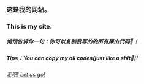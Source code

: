 ### 这是我的网站。
### This is my site.
<h5>悄悄告诉你一句：你可以复制我写的的所有屎山代码💩！</h5>
<h5>Tips：You can copy my all codes(just like a shit💩)!</h5>
<a href="chen0089.github.io"><h6>走吧! Let us go!</h6></a>

